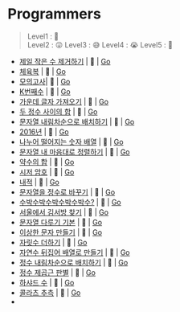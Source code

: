 # Programmers

> Level1 : 🤪  
> Level2 : 😜
> Level3 : 😅
> Level4 : 😭
> Level5 : 🤯

- [제일 작은 수 제거하기](https://programmers.co.kr/learn/courses/30/lessons/12935?language=go) | 🤪 | [Go](p12935.go) 
- [체육복](https://programmers.co.kr/learn/courses/30/lessons/42862) | 🤪 | [Go](p42862.go) 
- [모의고사](https://programmers.co.kr/learn/courses/30/lessons/42840)| 🤪 | [Go](p42840.go) 
- [K번째수](https://programmers.co.kr/learn/courses/30/lessons/42748) | 🤪 | [Go](p42748.go)
- [가운데 글자 가져오기](https://programmers.co.kr/learn/courses/30/lessons/12903) | 🤪 | [Go](p12903.go)
- [두 정수 사이의 합](https://programmers.co.kr/learn/courses/30/lessons/12912) | 🤪 | [Go](p12912.go) 
- [문자열 내림차순으로 배치하기](https://programmers.co.kr/learn/courses/30/lessons/12917?language=go) | 🤪 | [Go](p12917.go) 
- [2016년](https://programmers.co.kr/learn/courses/30/lessons/12901?language=go) | 🤪 | [Go](p12901.go) 
- [나누어 떨어지는 숫자 배열](https://programmers.co.kr/learn/courses/30/lessons/12910) | 🤪 | [Go](p12910.go) 
- [문자열 내 마음대로 정렬하기](https://programmers.co.kr/learn/courses/30/lessons/12915?language=go) | 🤪 | [Go](p12915.go) 
- [약수의 합](https://programmers.co.kr/learn/courses/30/lessons/12928) | 🤪 | [Go](p12928.go) 
- [시저 암호](https://programmers.co.kr/learn/courses/30/lessons/12926) | 🤪 | [Go](p12926.go) 
- [내적](https://programmers.co.kr/learn/courses/30/lessons/70128) | 🤪 | [Go](p70128.go) 
- [문자열을 정수로 바꾸기](https://programmers.co.kr/learn/courses/30/lessons/12925) | 🤪 | [Go](p12925.go) 
- [수박수박수박수박수박수?](https://programmers.co.kr/learn/courses/30/lessons/12922) | 🤪 | [Go](p12922.go) 
- [서울에서 김서방 찾기](https://programmers.co.kr/learn/courses/30/lessons/12919) | 🤪 | [Go](p12919.go) 
- [문자열 다루기 기본](https://programmers.co.kr/learn/courses/30/lessons/12918) | 🤪 | [Go](p12918.go) 
- [이상한 문자 만들기](https://programmers.co.kr/learn/courses/30/lessons/12930) | 🤪 | [Go](p12930.go) 
- [자릿수 더하기](https://programmers.co.kr/learn/courses/30/lessons/12931) | 🤪 | [Go](p12931.go) 
- [자연수 뒤집어 배열로 만들기](https://programmers.co.kr/learn/courses/30/lessons/12932) | 🤪 | [Go](p12932.go) 
- [정수 내림차순으로 배치하기](https://programmers.co.kr/learn/courses/30/lessons/12933) | 🤪 | [Go](p12933.go) 
- [정수 제곱근 판별](https://programmers.co.kr/learn/courses/30/lessons/12934) | 🤪 | [Go](p12934.go) 
- [하샤드 수](https://programmers.co.kr/learn/courses/30/lessons/12947?language=go) | 🤪 | [Go](p12947.go) 
- [콜라츠 추측](https://programmers.co.kr/learn/courses/30/lessons/12943?language=go) | 🤪 | [Go](p12943.go) 
-  

